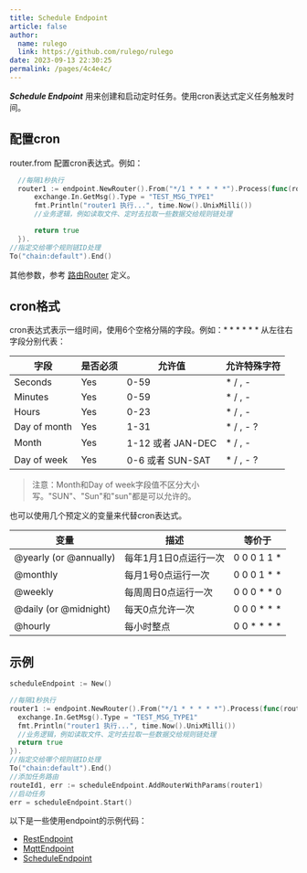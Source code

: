 ```yaml
---
title: Schedule Endpoint
article: false
author: 
  name: rulego
  link: https://github.com/rulego/rulego
date: 2023-09-13 22:30:25
permalink: /pages/4c4e4c/
---
```


***Schedule Endpoint*** 用来创建和启动定时任务。使用cron表达式定义任务触发时间。


## 配置cron

router.from 配置cron表达式。例如：
```go
  //每隔1秒执行
  router1 := endpoint.NewRouter().From("*/1 * * * * *").Process(func(router *endpoint.Router, exchange *endpoint.Exchange) bool {
      exchange.In.GetMsg().Type = "TEST_MSG_TYPE1"
      fmt.Println("router1 执行...", time.Now().UnixMilli())
      //业务逻辑，例如读取文件、定时去拉取一些数据交给规则链处理

      return true
  }).
//指定交给哪个规则链ID处理
To("chain:default").End()
```
其他参数，参考 [路由Router](/pages/45008b/) 定义。

## cron格式

cron表达式表示一组时间，使用6个空格分隔的字段。例如：* * * * * * 从左往右字段分别代表：

| 字段           | 是否必须 | 允许值             | 允许特殊字符    |
|--------------|------|-----------------|-----------|
| Seconds      | Yes  | 0-59            | * / , -   |
| Minutes      | Yes  | 0-59            | * / , -   |
| Hours        | Yes  | 0-23            | * / , -   |
| Day of month | Yes  | 1-31            | * / , - ? |
| Month        | Yes  | 1-12 或者 JAN-DEC | * / , -   |
| Day of week  | Yes  | 0-6 或者 SUN-SAT  | * / , - ? |

> 注意：Month和Day of week字段值不区分大小写。"SUN"、"Sun"和"sun"都是可以允许的。


也可以使用几个预定义的变量来代替cron表达式。

| 变量                     | 描述           | 等价于         |
|------------------------|--------------|-------------|
| @yearly (or @annually) | 每年1月1日0点运行一次 | 0 0 0 1 1 * |
| @monthly               | 每月1号0点运行一次   | 0 0 0 1 * * |
| @weekly                | 每周周日0点运行一次   | 0 0 0 * * 0 |
| @daily (or @midnight)  | 每天0点允许一次     | 0 0 0 * * * |
| @hourly                | 每小时整点        | 0 0 * * * * |



## 示例

```go
scheduleEndpoint := New()

//每隔1秒执行
router1 := endpoint.NewRouter().From("*/1 * * * * *").Process(func(router *endpoint.Router, exchange *endpoint.Exchange) bool {
  exchange.In.GetMsg().Type = "TEST_MSG_TYPE1"
  fmt.Println("router1 执行...", time.Now().UnixMilli())
  //业务逻辑，例如读取文件、定时去拉取一些数据交给规则链处理
  return true
}).
//指定交给哪个规则链ID处理
To("chain:default").End()
//添加任务路由
routeId1, err := scheduleEndpoint.AddRouterWithParams(router1)
//启动任务
err = scheduleEndpoint.Start()

```

以下是一些使用endpoint的示例代码：       
- [RestEndpoint](https://github.com/rulego/rulego/tree/main/examples/http_endpoint/http_endpoint.go)       
- [MqttEndpoint](https://github.com/rulego/rulego/tree/main/endpoint/mqtt/mqtt_test.go)
- [ScheduleEndpoint](https://github.com/rulego/rulego/tree/main/endpoint/schedule/schedule_test.go)